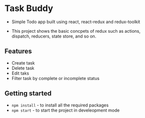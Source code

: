 # Task Buddy
- Simple Todo app built using react, react-redux and redux-toolkit

- This project shows the basic concpets of redux such as actions, dispatch, reducers, state store, and so on.

## Features
- Create task
- Delete task
- Edit taks
- Filter task by complete or incomplete status

## Getting started
- `npm install` - to install all the required packages
- `npm start` - to start the project in develeopment mode